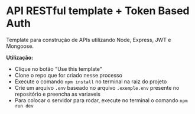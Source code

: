 # API RESTful template + Token Based Auth

Template para construção de APIs utilizando Node, Express, JWT e Mongoose.

**Utilização:**

- Clique no botão "Use this template"
- Clone o repo que for criado nesse processo
- Execute o comando `npm install` no terminal na raiz do projeto
- Crie um arquivo `.env` baseado no arquivo `.exemple.env` presente no repositório e preencha as variaveis
- Para colocar o servidor para rodar, execute no terminal o comando `npm run dev`
